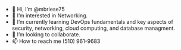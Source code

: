 - 👋 Hi, I’m @mbriese75
- 👀 I’m interested in Networking.
- 🌱 I’m currently learning DevOps fundamentals and key aspects of security, networking, cloud computing, and database 
managment.
- 💞️ I’m looking to collaborate.
- 📫 How to reach me (510) 961-9683

<!---
mbriese75/mbriese75 is a ✨ special ✨ repository because its `README.md` (this file) appears on your GitHub profile.
You can click the Preview link to take a look at your changes.
--->
